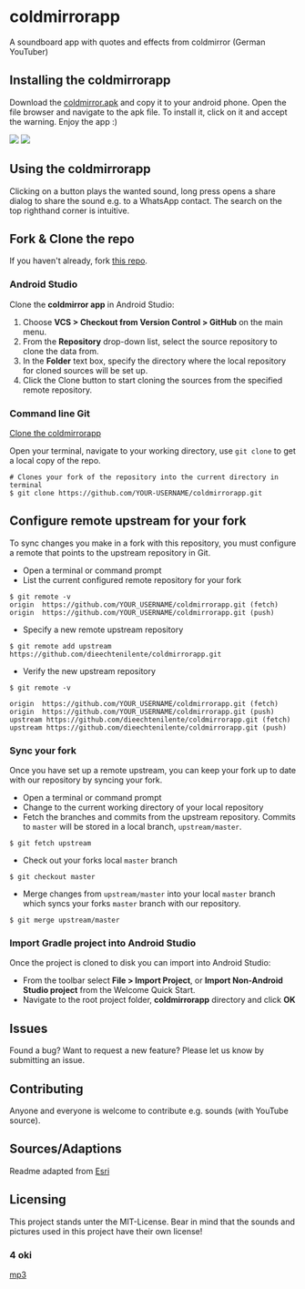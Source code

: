 # coldmirrorapp
A soundboard app with quotes and effects from coldmirror (German YouTuber)

## Installing the coldmirrorapp
Download the [coldmirror.apk](https://github.com/dieechtenilente/coldmirrorapp/releases) and copy it to your android phone. Open the file browser and navigate to the apk file. To install it, click on it and accept the warning. Enjoy the app :)

![](https://raw.githubusercontent.com/dieechtenilente/coldmirrorapp/master/screenshots/screenshot1.png)
![](https://raw.githubusercontent.com/dieechtenilente/coldmirrorapp/master/screenshots/screenshot2.png)

## Using the coldmirrorapp
Clicking on a button plays the wanted sound, long press opens a share dialog to share the sound e.g. to a WhatsApp contact. The search on the top righthand corner is intuitive.

## Fork & Clone the repo
If you haven't already, fork [this repo](https://github.com/dieechtenilente/coldmirrorapp/fork).

### Android Studio
Clone the **coldmirror app** in Android Studio:

1. Choose **VCS > Checkout from Version Control > GitHub** on the main menu.
2. From the **Repository** drop-down list, select the source repository to clone the data from.
3. In the **Folder** text box, specify the directory where the local repository for cloned sources will be set up.
4. Click the Clone button to start cloning the sources from the specified remote repository.

### Command line Git
[Clone the coldmirrorapp](https://help.github.com/articles/fork-a-repo#step-2-clone-your-fork)

Open your terminal, navigate to your working directory, use `git clone` to get a local copy of the repo.

```
# Clones your fork of the repository into the current directory in terminal
$ git clone https://github.com/YOUR-USERNAME/coldmirrorapp.git
```

## Configure remote upstream for your fork
To sync changes you make in a fork with this repository, you must configure a remote that points to the upstream repository in Git.

- Open a terminal or command prompt
- List the current configured remote repository for your fork

```
$ git remote -v
origin	https://github.com/YOUR_USERNAME/coldmirrorapp.git (fetch)
origin	https://github.com/YOUR_USERNAME/coldmirrorapp.git (push)
```

- Specify a new remote upstream repository

```
$ git remote add upstream https://github.com/dieechtenilente/coldmirrorapp.git
```

- Verify the new upstream repository

```
$ git remote -v

origin	https://github.com/YOUR_USERNAME/coldmirrorapp.git (fetch)
origin	https://github.com/YOUR_USERNAME/coldmirrorapp.git (push)
upstream https://github.com/dieechtenilente/coldmirrorapp.git (fetch)
upstream https://github.com/dieechtenilente/coldmirrorapp.git (push)
```

### Sync your fork
Once you have set up a remote upstream, you can keep your fork up to date with our repository by syncing your fork.

- Open a terminal or command prompt
- Change to the current working directory of your local repository
- Fetch the branches and commits from the upstream repository.  Commits to `master` will be stored in a local branch, `upstream/master`.

```
$ git fetch upstream
```

- Check out your forks local `master` branch

```
$ git checkout master
```

- Merge changes from `upstream/master` into  your local `master` branch which syncs your forks `master` branch with our repository.

```
$ git merge upstream/master
```

### Import Gradle project into Android Studio
Once the project is cloned to disk you can import into Android Studio:

* From the toolbar select **File > Import Project**, or **Import Non-Android Studio project** from the Welcome Quick Start.
* Navigate to the root project folder, **coldmirrorapp** directory and click **OK**

## Issues
Found a bug? Want to request a new feature?  Please let us know by submitting an issue.

## Contributing
Anyone and everyone is welcome to contribute e.g. sounds (with YouTube source).

## Sources/Adaptions
Readme adapted from [Esri](https://github.com/Esri/arcgis-runtime-samples-android)

## Licensing

This project stands unter the MIT-License. Bear in mind that the sounds and pictures used in this project have their own license!

### 4 oki
[mp3](https://github.com/dieechtenilente/coldmirrorapp/tree/master/app/src/main/res/raw)
